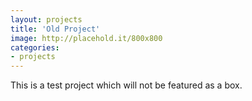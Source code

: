 ```yaml
---
layout: projects
title: 'Old Project'
image: http://placehold.it/800x800
categories:
- projects
---
```

This is a test project which will not be featured as a box.
